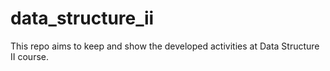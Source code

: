 # data_structure_ii
This repo aims to keep and show the developed activities at Data Structure II course.
